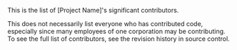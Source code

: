 This is the list of [Project Name]'s significant contributors.

This does not necessarily list everyone who has contributed code, especially since many employees of one corporation may be contributing.
To see the full list of contributors, see the revision history in source control.
